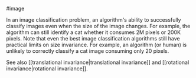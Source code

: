 #image

In an image classification problem, an algorithm&#39;s ability to successfully
classify images even when the size of the image changes. For example,
the algorithm can still identify a
cat whether it consumes 2M pixels or 200K pixels. Note that even the best
image classification algorithms still have practical limits on size invariance.
For example, an algorithm (or human) is unlikely to correctly classify a
cat image consuming only 20 pixels.

See also [[translational invariance|translational invariance]] and
[[rotational invariance|rotational invariance]].

